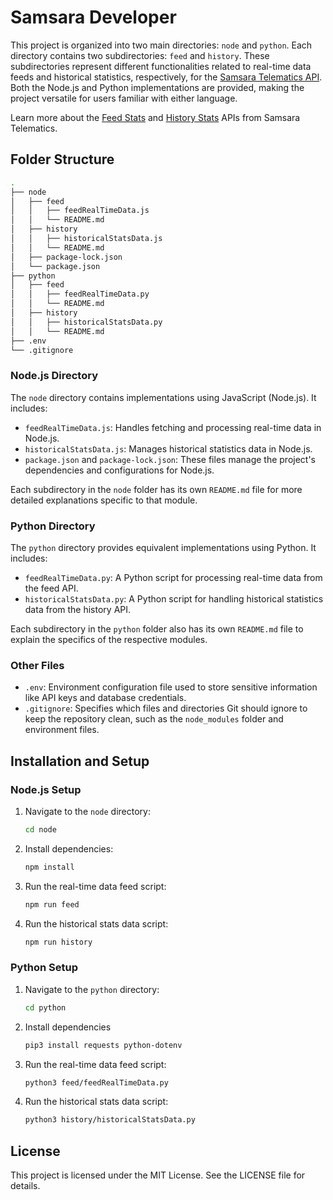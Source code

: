 # Samsara Developer

This project is organized into two main directories: `node` and `python`. Each directory contains two subdirectories: `feed` and `history`. These subdirectories represent different functionalities related to real-time data feeds and historical statistics, respectively, for the [Samsara Telematics API](https://developers.samsara.com/docs/telematics). Both the Node.js and Python implementations are provided, making the project versatile for users familiar with either language.

Learn more about the [Feed Stats](https://developers.samsara.com/reference/getvehiclestatsfeed) and [History Stats](https://developers.samsara.com/reference/getvehiclestatshistory) APIs from Samsara Telematics.

## Folder Structure

```bash
.
├── node
│   ├── feed
│   │   ├── feedRealTimeData.js
│   │   └── README.md
│   ├── history
│   │   ├── historicalStatsData.js
│   │   └── README.md
│   ├── package-lock.json
│   └── package.json
├── python
│   ├── feed
│   │   ├── feedRealTimeData.py
│   │   └── README.md
│   ├── history
│   │   ├── historicalStatsData.py
│   │   └── README.md
├── .env
└── .gitignore
```

### Node.js Directory

The `node` directory contains implementations using JavaScript (Node.js). It includes:

- `feedRealTimeData.js`: Handles fetching and processing real-time data in Node.js.
- `historicalStatsData.js`: Manages historical statistics data in Node.js.
- `package.json` and `package-lock.json`: These files manage the project's dependencies and configurations for Node.js.

Each subdirectory in the `node` folder has its own `README.md` file for more detailed explanations specific to that module.

### Python Directory

The `python` directory provides equivalent implementations using Python. It includes:

- `feedRealTimeData.py`: A Python script for processing real-time data from the feed API.
- `historicalStatsData.py`: A Python script for handling historical statistics data from the history API.

Each subdirectory in the `python` folder also has its own `README.md` file to explain the specifics of the respective modules.

### Other Files

- `.env`: Environment configuration file used to store sensitive information like API keys and database credentials.
- `.gitignore`: Specifies which files and directories Git should ignore to keep the repository clean, such as the `node_modules` folder and environment files.

## Installation and Setup

### Node.js Setup

1. Navigate to the `node` directory:
   ```bash
   cd node
   ```

2. Install dependencies:
   ```bash
   npm install
   ```

3. Run the real-time data feed script:
   ```bash
   npm run feed
   ```

4. Run the historical stats data script:
   ```bash
   npm run history
   ```

### Python Setup

1. Navigate to the `python` directory:
   ```bash
   cd python
   ```

2. Install dependencies 
   ```bash
   pip3 install requests python-dotenv
   ```

3. Run the real-time data feed script:
   ```bash
   python3 feed/feedRealTimeData.py
   ```

4. Run the historical stats data script:
   ```bash
   python3 history/historicalStatsData.py
   ```

## License

This project is licensed under the MIT License. See the LICENSE file for details.